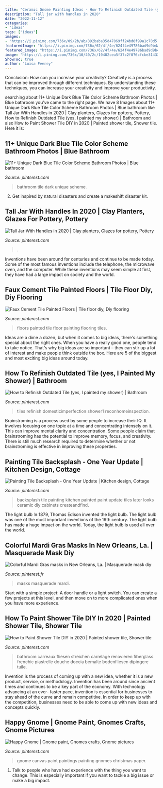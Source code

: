 ```yaml
---
title: "Ceramic Gnome Painting Ideas - How To Refinish Outdated Tile (yes, I Painted My Shower)"
description: "Tall jar with handles in 2020"
date: "2022-11-12"
categories:
- "ideas"
tags: ["ideas"]
images:
- "https://i.pinimg.com/736x/09/2b/ab/092baba35d47069ff24bd8f99a1c70d5.jpg"
featuredImage: "https://i.pinimg.com/736x/62/4f/4e/624f4e49786bad9d9b4a6523dd3a8578--painted-tiles-painted-floors.jpg"
featured_image: "https://i.pinimg.com/736x/62/4f/4e/624f4e49786bad9d9b4a6523dd3a8578--painted-tiles-painted-floors.jpg"
image: "https://i.pinimg.com/736x/10/40/2c/10402cea5f37c2f076cfcbe31433527d.jpg"
ShowToc: true
author: "Luisa Feeney"
---
```



Conclusion: How can you increase your creativity?
Creativity is a process that can be improved through different techniques. By understanding these techniques, you can increase your creativity and improve your productivity.

	

		
searching about 11+ Unique Dark Blue Tile Color Scheme Bathroom Photos | Blue bathroom you've came to the right page. We have 8 Images about 11+ Unique Dark Blue Tile Color Scheme Bathroom Photos | Blue bathroom like Tall Jar With Handles in 2020 | Clay planters, Glazes for pottery, Pottery, How to Refinish Outdated Tile (yes, I painted my shower) | Bathroom and also How to Paint Shower Tile DIY in 2020 | Painted shower tile, Shower tile. Here it is:
		
    
## 11+ Unique Dark Blue Tile Color Scheme Bathroom Photos | Blue Bathroom

<img loading=lazy src="https://i.pinimg.com/736x/95/02/31/9502315bf2f80e8a3cc5b36d0d50e792.jpg" onerror="this.onerror=null;this.src='https://tse1.mm.bing.net/th?id=OIP.C7d-LK-Jg0j6_Bb_PMmgHQHaK-&amp;pid=15.1';" alt="11+ Unique Dark Blue Tile Color Scheme Bathroom Photos | Blue bathroom">

_Source: pinterest.com_

>bathroom tile dark unique scheme. 

	

2. Get inspired by natural disasters and create a makeshift disaster kit.

    
## Tall Jar With Handles In 2020 | Clay Planters, Glazes For Pottery, Pottery

<img loading=lazy src="https://i.pinimg.com/736x/10/40/2c/10402cea5f37c2f076cfcbe31433527d.jpg" onerror="this.onerror=null;this.src='https://tse3.mm.bing.net/th?id=OIP.sbzR7NhU7XZd2BxOTWkBvgHaKH&amp;pid=15.1';" alt="Tall Jar With Handles in 2020 | Clay planters, Glazes for pottery, Pottery">

_Source: pinterest.com_

>. 

	

Inventions have been around for centuries and continue to be made today. Some of the most famous inventions include the telephone, the microwave oven, and the computer. While these inventions may seem simple at first, they have had a large impact on society and the world.

    
## Faux Cement Tile Painted Floors | Tile Floor Diy, Diy Flooring

<img loading=lazy src="https://i.pinimg.com/736x/62/4f/4e/624f4e49786bad9d9b4a6523dd3a8578--painted-tiles-painted-floors.jpg" onerror="this.onerror=null;this.src='https://tse3.mm.bing.net/th?id=OIP.SpcVO5ihq-KWyWC04vbl1AHaLH&amp;pid=15.1';" alt="Faux Cement Tile Painted Floors | Tile floor diy, Diy flooring">

_Source: pinterest.com_

>floors painted tile floor painting flooring tiles. 

	

Ideas are a dime a dozen, but when it comes to big ideas, there's something special about the right ones. When you have a really good one, people tend to take notice. That's why big ideas are so important – they can stir up a lot of interest and make people think outside the box. Here are 5 of the biggest and most exciting big ideas around today.

    
## How To Refinish Outdated Tile (yes, I Painted My Shower) | Bathroom

<img loading=lazy src="https://i.pinimg.com/736x/53/99/33/539933662b15df4ae2a5111aa1e1a427.jpg" onerror="this.onerror=null;this.src='https://tse2.mm.bing.net/th?id=OIP.hC2AEU5-_QCvhehycBGO4AAAAA&amp;pid=15.1';" alt="How to Refinish Outdated Tile (yes, I painted my shower) | Bathroom">

_Source: pinterest.com_

>tiles refinish domesticimperfection shower1 reconhomeinspection. 

	

Brainstroming is a process used by some people to increase their IQ. It involves focusing on one topic at a time and concentrating intensely on it. This can improve mental clarity and concentration. Some people claim that brainstroming has the potential to improve memory, focus, and creativity. There is still much research required to determine whether or not brainstroming is effective in improving these properties.

    
## Painting Tile Backsplash - One Year Update | Kitchen Design, Cottage

<img loading=lazy src="https://i.pinimg.com/736x/13/ab/4a/13ab4a0c86e1a9b98f0e8aee3ef7134d.jpg" onerror="this.onerror=null;this.src='https://tse4.mm.bing.net/th?id=OIP.dSjsCdic73fWQkqWu0eOFwAAAA&amp;pid=15.1';" alt="Painting Tile Backsplash - One Year Update | Kitchen design, Cottage">

_Source: pinterest.com_

>backsplash tile painting kitchen painted paint update tiles later looks ceramic diy cabinets createandfind. 

	

The light bulb
In 1879, Thomas Edison invented the light bulb. The light bulb was one of the most important inventions of the 19th century. The light bulb has made a huge impact on the world. Today, the light bulb is used all over the world.

    
## Colorful Mardi Gras Masks In New Orleans, La. | Masquerade Mask Diy

<img loading=lazy src="https://i.pinimg.com/736x/13/69/74/136974291571e4fef46092d4a362a796--feather-mask-mask-ideas.jpg" onerror="this.onerror=null;this.src='https://tse4.mm.bing.net/th?id=OIP.sMvdPg1YmX9u3ufw7REeUAHaFg&amp;pid=15.1';" alt="Colorful Mardi Gras masks in New Orleans, La. | Masquerade mask diy">

_Source: pinterest.fr_

>masks masquerade mardi. 

	

Start with a simple project: A door handle or a light switch. You can create a few projects at this level, and then move on to more complicated ones when you have more experience.

    
## How To Paint Shower Tile DIY In 2020 | Painted Shower Tile, Shower Tile

<img loading=lazy src="https://i.pinimg.com/736x/09/2b/ab/092baba35d47069ff24bd8f99a1c70d5.jpg" onerror="this.onerror=null;this.src='https://tse2.mm.bing.net/th?id=OIP.On36j8kce7WgQCaOa-wbfQHaJ3&amp;pid=15.1';" alt="How to Paint Shower Tile DIY in 2020 | Painted shower tile, Shower tile">

_Source: pinterest.com_

>bathroom carreaux fliesen streichen carrelage renovieren fiberglass frenchic piastrelle douche doccia bemalte bodenfliesen dipingere tuile. 

	

Invention is the process of coming up with a new idea, whether it is a new product, service, or methodology. Invention has been around since ancient times and continues to be a key part of the economy. With technology advancing at an ever- faster pace, invention is essential for businesses to stay ahead of the curve and remain competitive. In order to keep up with the competition, businesses need to be able to come up with new ideas and concepts quickly.

    
## Happy Gnome | Gnome Paint, Gnomes Crafts, Gnome Pictures

<img loading=lazy src="https://i.pinimg.com/736x/96/1f/6c/961f6cc47b0c15f3bedb359318b2d134.jpg" onerror="this.onerror=null;this.src='https://tse2.mm.bing.net/th?id=OIP.CUUjC4y5P7hFQFGEgKw6SgHaJ4&amp;pid=15.1';" alt="Happy Gnome | Gnome paint, Gnomes crafts, Gnome pictures">

_Source: pinterest.com_

>gnome canvas paint paintings painting gnomes christmas paper. 

	

1. Talk to people who have had experience with the thing you want to change. This is especially important if you want to tackle a big issue or make a big impact.

